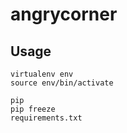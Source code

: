 # angrycorner

## Usage

```
virtualenv env
source env/bin/activate
```

```
pip
pip freeze
requirements.txt
```
